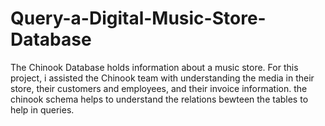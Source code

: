 # Query-a-Digital-Music-Store-Database
The Chinook Database holds information about a music store. For this project, i assisted the Chinook team with understanding the media in their store, their customers and employees, and their invoice information.
the chinook schema helps to understand the relations bewteen the tables to help in queries. 
